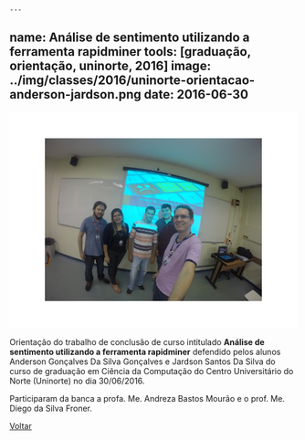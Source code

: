 	---
name:  	Análise de sentimento utilizando a ferramenta rapidminer
tools: 	[graduação, orientação, uninorte, 2016]
image: 	../img/classes/2016/uninorte-orientacao-anderson-jardson.png
date: 	2016-06-30
---

![](../img/classes/2016/uninorte-orientacao-anderson-jardson.png)

Orientação do trabalho de conclusão de curso intitulado **Análise de sentimento utilizando a ferramenta rapidminer** defendido pelos alunos Anderson Gonçalves Da Silva Gonçalves e Jardson Santos Da Silva do curso de graduação em Ciência da Computação do Centro Universitário do Norte (Uninorte) no dia 30/06/2016. 

Participaram da banca a profa. Me. Andreza Bastos Mourão e o prof. Me. Diego da Silva Froner. 

<p class="text-center">
	<a class="btn btn-outline-primary mt-1" href="{{ site.baseurl }}/classes/">Voltar</a>
</p>

